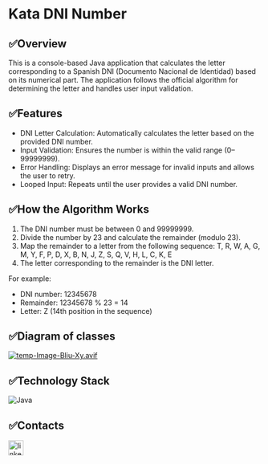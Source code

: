 # Kata DNI Number

## ✅Overview

This is a console-based Java application that calculates the letter corresponding to a Spanish DNI (Documento Nacional de Identidad) based on its numerical part. The application follows the official algorithm for determining the letter and handles user input validation.

## ✅Features

- DNI Letter Calculation: Automatically calculates the letter based on the provided DNI number.
- Input Validation: Ensures the number is within the valid range (0–99999999).
- Error Handling: Displays an error message for invalid inputs and allows the user to retry.
- Looped Input: Repeats until the user provides a valid DNI number.

## ✅How the Algorithm Works

1. The DNI number must be between 0 and 99999999.
2. Divide the number by 23 and calculate the remainder (modulo 23).
3. Map the remainder to a letter from the following sequence:
T, R, W, A, G, M, Y, F, P, D, X, B, N, J, Z, S, Q, V, H, L, C, K, E
4. The letter corresponding to the remainder is the DNI letter.

For example:
- DNI number: 12345678
- Remainder: 12345678 % 23 = 14
- Letter: Z (14th position in the sequence)

## ✅Diagram of classes

[![temp-Image-Bliu-Xy.avif](https://i.postimg.cc/J4vydpY1/temp-Image-Bliu-Xy.avif)](https://postimg.cc/jL6dD4r9)

## ✅Technology Stack

![Java](https://img.shields.io/badge/java-%23ED8B00.svg?style=for-the-badge&logo=openjdk&logoColor=white) 

## ✅Contacts

<a href='https://www.linkedin.com/in/nadiia-alaieva/'><img src="https://i.postimg.cc/3RLmssnH/linkedin-3.png" alt="linkedin icon" width="30" height="30"></a>

